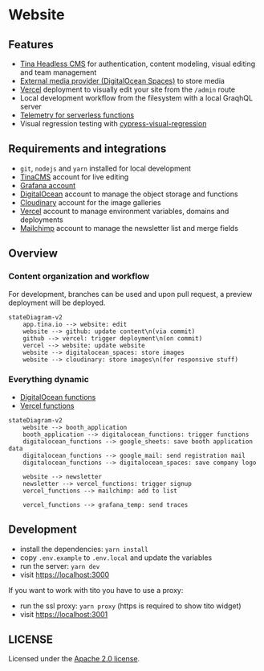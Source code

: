 # Website

## Features

- [Tina Headless CMS](https://app.tina.io) for authentication, content modeling, visual editing and team management
- [External media provider (DigitalOcean Spaces)](https://tina.io/docs/reference/media/external/do-spaces/) to store media
- [Vercel](https://vercel.com) deployment to visually edit your site from the `/admin` route
- Local development workflow from the filesystem with a local GraqhQL server
- [Telemetry for serverless functions](https://startupnights.grafana.net)
- Visual regression testing with [cypress-visual-regression](https://github.com/cypress-visual-regression/cypress-visual-regression)

## Requirements and integrations

- `git`, `nodejs` and `yarn` installed for local development
- [TinaCMS](https://app.tina.io) account for live editing
- [Grafana account](https://startupnights.grafana.net/a/cloud-home-app) 
- [DigitalOcean](https://www.digitalocean.com) account to manage the object storage and functions
- [Cloudinary](https://cloudinary.com) account for the image galleries
- [Vercel](https://vercel.com) account to manage environment variables, domains and deployments
- [Mailchimp](https://mailchimp.com/) account to manage the newsletter list and merge fields

## Overview

### Content organization and workflow

For development, branches can be used and upon pull request, a preview deployment will be deployed.

```mermaid
stateDiagram-v2
    app.tina.io --> website: edit
    website --> github: update content\n(via commit)
    github --> vercel: trigger deployment\n(on commit)
    vercel --> website: update website
    website --> digitalocean_spaces: store images
    website --> cloudinary: store images\n(for responsive stuff)

```

### Everything dynamic

- [DigitalOcean functions](https://github.com/Startup-Nights/functions)
- [Vercel functions](https://github.com/Startup-Nights/website/tree/main/pages/api)

```mermaid
stateDiagram-v2
    website --> booth_application
    booth_application --> digitalocean_functions: trigger functions
    digitalocean_functions --> google_sheets: save booth application data
    digitalocean_functions --> google_mail: send registration mail
    digitalocean_functions --> digitalocean_spaces: save company logo

    website --> newsletter
    newsletter --> vercel_functions: trigger signup
    vercel_functions --> mailchimp: add to list

    vercel_functions --> grafana_temp: send traces
```

## Development

- install the dependencies: `yarn install`
- copy `.env.example` to `.env.local` and update the variables
- run the server: `yarn dev`
- visit [https://localhost:3000](https://localhost:3000)

If you want to work with tito you have to use a proxy:

- run the ssl proxy: `yarn proxy` (https is required to show tito widget)
- visit [https://localhost:3001](https://localhost:3001)

## LICENSE

Licensed under the [Apache 2.0 license](./LICENSE).

